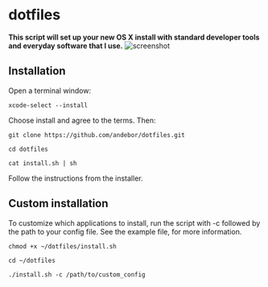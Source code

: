dotfiles
========
**This script will set up your new OS X install with standard developer tools and everyday software that I use.**
![screenshot](http://i.imgur.com/cPvtSfb.png)

## Installation
Open a terminal window:

```
xcode-select --install
```
Choose install and agree to the terms.
Then:

```
git clone https://github.com/andebor/dotfiles.git
```

```
cd dotfiles
```

```
cat install.sh | sh
```
Follow the instructions from the installer.

## Custom installation

To customize which applications to install, run the script with -c followed by the path to your config file.
See the example file, for more information.

```
chmod +x ~/dotfiles/install.sh

cd ~/dotfiles

./install.sh -c /path/to/custom_config
```
